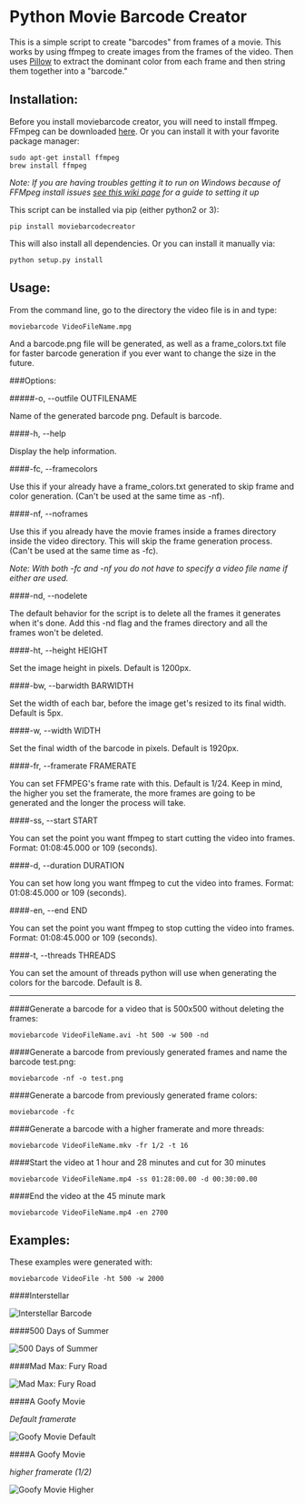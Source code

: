 Python Movie Barcode Creator
=============================

This is a simple script to create "barcodes" from frames of a movie. This works by using ffmpeg to create images from the frames of the video. Then uses [Pillow](https://github.com/python-pillow/Pillow) to extract the dominant color from each frame and then string them together into a "barcode."

Installation:
-------------

Before you install moviebarcode creator, you will need to install ffmpeg. FFmpeg can be downloaded [here](https://www.ffmpeg.org/download.html). Or you can install it with your favorite package manager:

    sudo apt-get install ffmpeg
    brew install ffmpeg

*Note: If you are having troubles getting it to run on Windows because of FFMpeg install issues [see this wiki page](https://github.com/TheNickHurst/MovieBarcodeCreator/wiki/Windows-FFMpeg-Install) for a guide to setting it up*

This script can be installed via pip (either python2 or 3):

    pip install moviebarcodecreator

This will also install all dependencies. Or you can install it manually via:

    python setup.py install

Usage:
------

From the command line, go to the directory the video file is in and type:

    moviebarcode VideoFileName.mpg

And a barcode.png file will be generated, as well as a frame_colors.txt file for faster barcode generation if you ever want to change the size in the future.

###Options:

#####-o, --outfile OUTFILENAME               

Name of the generated barcode png. Default is barcode.

####-h, --help

Display the help information.

####-fc, --framecolors

Use this if your already have a frame_colors.txt generated to skip frame and color generation. (Can't be used at the same time as -nf).

####-nf, --noframes

Use this if you already have the movie frames inside a frames directory inside the video directory. This will skip the frame generation process. (Can't be used at the same time as -fc).

*Note: With both -fc and -nf you do not have to specify a video file name if either are used.*

####-nd, --nodelete

The default behavior for the script is to delete all the frames it generates when it's done. Add this -nd flag and the frames directory and all the frames won't be deleted.

####-ht, --height HEIGHT

Set the image height in pixels. Default is 1200px.

####-bw, --barwidth BARWIDTH

Set the width of each bar, before the image get's resized to its final width. Default is 5px.

####-w, --width WIDTH

Set the final width of the barcode in pixels. Default is 1920px.

####-fr, --framerate FRAMERATE

You can set FFMPEG's frame rate with this. Default is 1/24. Keep in mind, the higher you set the framerate, the more frames are going to be generated and the longer the process will take.

####-ss, --start START

You can set the point you want ffmpeg to start cutting the video into frames.
Format: 01:08:45.000 or 109 (seconds).

####-d, --duration DURATION

You can set how long you want ffmpeg to cut the video into frames.
Format: 01:08:45.000 or 109 (seconds).

####-en, --end END

You can set the point you want ffmpeg to stop cutting the video into frames.
Format: 01:08:45.000 or 109 (seconds).

####-t, --threads THREADS

You can set the amount of threads python will use when generating the colors for the barcode. Default is 8.

------------------------------

####Generate a barcode for a video that is 500x500 without deleting the frames:

    moviebarcode VideoFileName.avi -ht 500 -w 500 -nd

####Generate a barcode from previously generated frames and name the barcode test.png:

    moviebarcode -nf -o test.png

####Generate a barcode from previously generated frame colors:

    moviebarcode -fc

####Generate a barcode with a higher framerate and more threads:

    moviebarcode VideoFileName.mkv -fr 1/2 -t 16

####Start the video at 1 hour and 28 minutes and cut for 30 minutes

    moviebarcode VideoFileName.mp4 -ss 01:28:00.00 -d 00:30:00.00

####End the video at the 45 minute mark

    moviebarcode VideoFileName.mp4 -en 2700

Examples:
---------

These examples were generated with:

    moviebarcode VideoFile -ht 500 -w 2000

####Interstellar

![Interstellar Barcode](http://i.imgur.com/4JIqc3q.png)

####500 Days of Summer

![500 Days of Summer](http://i.imgur.com/JNlmwLc.png)

####Mad Max: Fury Road

![Mad Max: Fury Road](http://i.imgur.com/h6qKY7B.png)

####A Goofy Movie 

*Default framerate*

![Goofy Movie Default](http://i.imgur.com/WWLiUCc.png)

####A Goofy Movie 

*higher framerate (1/2)*

![Goofy Movie Higher](http://i.imgur.com/zIejkfA.png)

